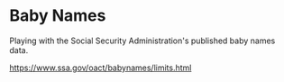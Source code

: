 # Baby Names
Playing with the Social Security Administration's published baby names data. 

https://www.ssa.gov/oact/babynames/limits.html
